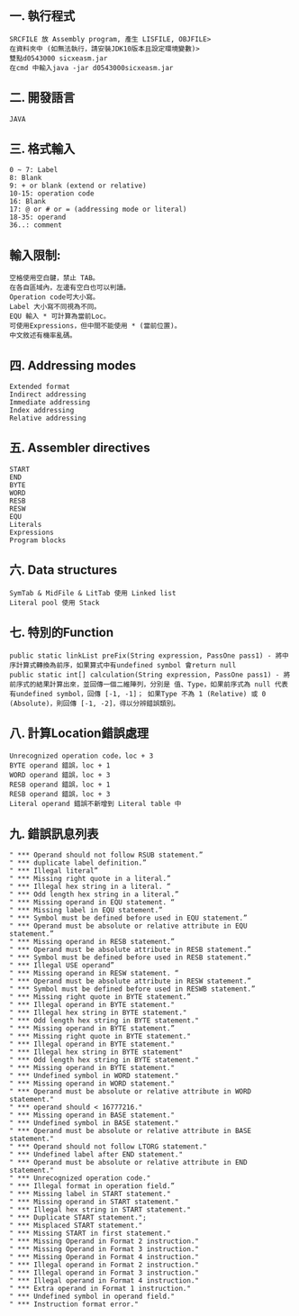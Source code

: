 ## 一.	執行程式<br>
    SRCFILE 放 Assembly program, 產生 LISFILE, OBJFILE>
    在資料夾中 (如無法執行，請安裝JDK10版本且設定環境變數)>
	雙點d0543000 sicxeasm.jar
	在cmd 中輸入java -jar d0543000sicxeasm.jar

## 二.	開發語言<br>
	JAVA

## 三.	格式輸入
	0 ~ 7: Label 
	8: Blank
	9: + or blank (extend or relative)
	10-15: operation code
	16: Blank
	17: @ or # or = (addressing mode or literal)
	18-35: operand
	36..: comment

## 輸入限制:
    空格使用空白鍵，禁止 TAB。
    在各自區域內，左邊有空白也可以判讀。
    Operation code可大小寫。
    Label 大小寫不同視為不同。
    EQU 輸入 * 可計算為當前Loc。
    可使用Expressions，但中間不能使用 * (當前位置)。
    中文敘述有機率亂碼。

## 四.	Addressing modes
    Extended format
    Indirect addressing
    Immediate addressing
    Index addressing
    Relative addressing

## 五.	Assembler directives
    START
    END
    BYTE
    WORD
    RESB
    RESW
    EQU
    Literals
    Expressions
    Program blocks

## 六.	Data structures
	SymTab & MidFile & LitTab 使用 Linked list
	Literal pool 使用 Stack

## 七.	特別的Function
    public static linkList preFix(String expression, PassOne pass1) - 將中序計算式轉換為前序，如果算式中有undefined symbol 會return null
    public static int[] calculation(String expression, PassOne pass1) - 將前序式的結果計算出來，並回傳一個二維陣列，分別是 值、Type，如果前序式為 null 代表有undefined symbol，回傳 [-1, -1]； 如果Type 不為 1 (Relative) 或 0 (Absolute)，則回傳 [-1, -2]，得以分辨錯誤類別。

## 八.	計算Location錯誤處理
    Unrecognized operation code，loc + 3
    BYTE operand 錯誤，loc + 1
    WORD operand 錯誤，loc + 3
    RESB operand 錯誤，loc + 1
    RESB operand 錯誤，loc + 3
    Literal operand 錯誤不新增到 Literal table 中

## 九.	錯誤訊息列表
    " *** Operand should not follow RSUB statement.”
    " *** duplicate label definition.”
    " *** Illegal literal”
    " *** Missing right quote in a literal.”
    " *** Illegal hex string in a literal. “
    " *** Odd length hex string in a literal.”
    " *** Missing operand in EQU statement. “
    " *** Missing label in EQU statement.”
    " *** Symbol must be defined before used in EQU statement.”
    " *** Operand must be absolute or relative attribute in EQU statement.”
    " *** Missing operand in RESB statement.”
    " *** Operand must be absolute attribute in RESB statement.”
    " *** Symbol must be defined before used in RESB statement.”
    " *** Illegal USE operand”
    " *** Missing operand in RESW statement. “
    " *** Operand must be absolute attribute in RESW statement.”
    " *** Symbol must be defined before used in RESWB statement.”
    " *** Missing right quote in BYTE statement.”
    " *** Illegal operand in BYTE statement."
    " *** Illegal hex string in BYTE statement."
    " *** Odd length hex string in BYTE statement."
    " *** Missing operand in BYTE statement.”
    " *** Missing right quote in BYTE statement."
    " *** Illegal operand in BYTE statement."
    " *** Illegal hex string in BYTE statement"
    " *** Odd length hex string in BYTE statement."
    " *** Missing operand in BYTE statement."
    " *** Undefined symbol in WORD statement."
    " *** Missing operand in WORD statement."
    " *** Operand must be absolute or relative attribute in WORD statement."
    " *** operand should < 16777216."
    " *** Missing operand in BASE statement."
    " *** Undefined symbol in BASE statement."
    " *** Operand must be absolute or relative attribute in BASE statement."
    " *** Operand should not follow LTORG statement."
    " *** Undefined label after END statement."
    " *** Operand must be absolute or relative attribute in END statement."
    " *** Unrecognized operation code."
    " *** Illegal format in operation field.”
    " *** Missing label in START statement."
    " *** Missing operand in START statement."
    " *** Illegal hex string in START statement."
    " *** Duplicate START statement.";
    " *** Misplaced START statement."
    " *** Missing START in first statement."
    " *** Missing Operand in Format 2 instruction."
    " *** Missing Operand in Format 3 instruction."
    " *** Missing Operand in Format 4 instruction."
    " *** Illegal operand in Format 2 instruction."
    " *** Illegal operand in Format 3 instruction."
    " *** Illegal operand in Format 4 instruction."
    " *** Extra operand in Format 1 instruction."
    " *** Undefined symbol in operand field."
    " *** Instruction format error."

